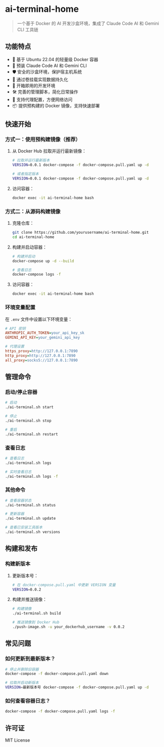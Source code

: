 # ai-terminal-home

> 一个基于 Docker 的 AI 开发沙盒环境，集成了 Claude Code AI 和 Gemini CLI 工具链

## 功能特点

- 🐳 基于 Ubuntu 22.04 的轻量级 Docker 容器
- 🤖 预装 Claude Code AI 和 Gemini CLI
- 🛡️ 安全的沙盒环境，保护宿主机系统
- 💾 通过卷挂载实现数据持久化
- 🚀 开箱即用的开发环境
- 🛠️ 完善的管理脚本，简化日常操作
- 🔄 支持代理配置，方便网络访问
- 📦 提供预构建的 Docker 镜像，支持快速部署

## 快速开始

### 方式一：使用预构建镜像（推荐）

1. 从 Docker Hub 拉取并运行最新镜像：
   ```bash
   # 拉取并运行最新版本
   VERSION=0.0.1 docker-compose -f docker-compose.pull.yaml up -d
   
   # 或者指定版本
   VERSION=0.0.1 docker-compose -f docker-compose.pull.yaml up -d
   ```

2. 访问容器：
   ```bash
   docker exec -it ai-terminal-home bash
   ```

### 方式二：从源码构建镜像

1. 克隆仓库：
   ```bash
   git clone https://github.com/yourusername/ai-terminal-home.git
   cd ai-terminal-home
   ```

2. 构建并启动容器：
   ```bash
   # 构建并启动
   docker-compose up -d --build
   
   # 查看日志
   docker-compose logs -f
   ```

3. 访问容器：
   ```bash
   docker exec -it ai-terminal-home bash
   ```

### 环境变量配置

在 `.env` 文件中设置以下环境变量：

```ini
# API 密钥
ANTHROPIC_AUTH_TOKEN=your_api_key_sk
GEMINI_API_KEY=your_gemini_api_key

# 代理设置
https_proxy=http://127.0.0.1:7890
http_proxy=http://127.0.0.1:7890
all_proxy=socks5://127.0.0.1:7890
```

## 管理命令

### 启动/停止容器

```bash
# 启动
./ai-terminal.sh start

# 停止
./ai-terminal.sh stop

# 重启
./ai-terminal.sh restart
```

### 查看日志

```bash
# 查看日志
./ai-terminal.sh logs

# 实时查看日志
./ai-terminal.sh logs -f
```

### 其他命令

```bash
# 查看容器状态
./ai-terminal.sh status

# 更新容器
./ai-terminal.sh update

# 查看已安装工具版本
./ai-terminal.sh versions
```

## 构建和发布

### 构建新版本

1. 更新版本号：
   ```bash
   # 在 docker-compose.pull.yaml 中更新 VERSION 变量
   VERSION=0.0.2
   ```

2. 构建并推送镜像：
   ```bash
   # 构建镜像
   ./ai-terminal.sh build
   
   # 推送镜像到 Docker Hub
   ./push-image.sh -u your_dockerhub_username -v 0.0.2
   ```

## 常见问题

### 如何更新到最新版本？

```bash
# 停止并删除旧容器
docker-compose -f docker-compose.pull.yaml down

# 拉取并启动新版本
VERSION=最新版本号 docker-compose -f docker-compose.pull.yaml up -d
```

### 如何查看容器日志？

```bash
docker-compose -f docker-compose.pull.yaml logs -f
```

## 许可证

MIT License

